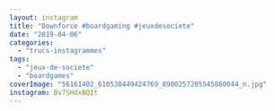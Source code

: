 ```yaml
---
layout: instagram
title: "Downforce #boardgaming #jeuxdesociete"
date: "2019-04-06"
categories: 
  - "trucs-instagrammes"
tags: 
  - "jeux-de-societe"
  - "boardgames"
coverImage: "56161402_610538449424769_8900257205545860044_n.jpg"
instagram: Bv7SHdxBQIt
---
```

